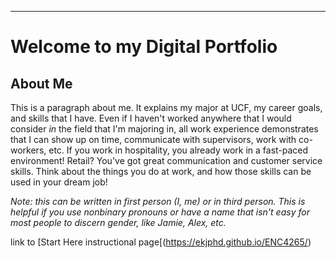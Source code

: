 
---
# Welcome to my Digital Portfolio 

## About Me
This is a paragraph about me. It explains my major at UCF, my career goals, and skills that I have. Even if I haven't worked anywhere that I would consider *in* the field that I'm majoring in, all work experience demonstrates that I can show up on time, communicate with supervisors, work with co-workers, etc. If you work in hospitality, you already work in a fast-paced environment! Retail? You've got great communication and customer service skills. Think about the things you do at work, and how those skills can be used in your dream job!

*Note: this can be written in first person (I, me) or in third person. This is helpful if you use nonbinary pronouns or have a name that isn't easy for most people to discern gender, like Jamie, Alex, etc.*

link to [Start Here instructional page[(https://ekjphd.github.io/ENC4265/)
